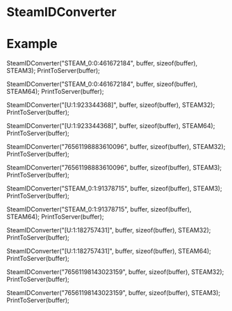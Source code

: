# SteamIDConverter

# Example

SteamIDConverter("STEAM_0:0:461672184", buffer, sizeof(buffer), STEAM3);
PrintToServer(buffer);

SteamIDConverter("STEAM_0:0:461672184", buffer, sizeof(buffer), STEAM64);
PrintToServer(buffer);

SteamIDConverter("[U:1:923344368]", buffer, sizeof(buffer), STEAM32);
PrintToServer(buffer);

SteamIDConverter("[U:1:923344368]", buffer, sizeof(buffer), STEAM64);
PrintToServer(buffer);

SteamIDConverter("76561198883610096", buffer, sizeof(buffer), STEAM32);
PrintToServer(buffer);

SteamIDConverter("76561198883610096", buffer, sizeof(buffer), STEAM3);
PrintToServer(buffer);

SteamIDConverter("STEAM_0:1:91378715", buffer, sizeof(buffer), STEAM3);
PrintToServer(buffer);

SteamIDConverter("STEAM_0:1:91378715", buffer, sizeof(buffer), STEAM64);
PrintToServer(buffer);

SteamIDConverter("[U:1:182757431]", buffer, sizeof(buffer), STEAM32);
PrintToServer(buffer);

SteamIDConverter("[U:1:182757431]", buffer, sizeof(buffer), STEAM64);
PrintToServer(buffer);

SteamIDConverter("76561198143023159", buffer, sizeof(buffer), STEAM32);
PrintToServer(buffer);

SteamIDConverter("76561198143023159", buffer, sizeof(buffer), STEAM3);
PrintToServer(buffer);